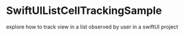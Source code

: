 # SwiftUIListCellTrackingSample
explore how to track view in a list observed by user in a swiftUI project

